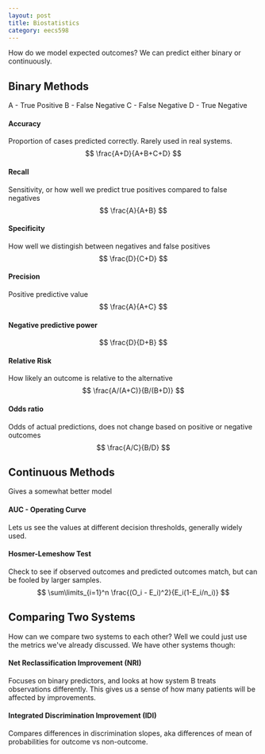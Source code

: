 ```yaml
---
layout: post
title: Biostatistics 
category: eecs598
---
```

How do we model expected outcomes? We can predict either binary or continuously.

## Binary Methods
A - True Positive
B - False Negative
C - False Negative
D - True Negative

#### Accuracy
Proportion of cases predicted correctly. Rarely used in real systems.
$$ \frac{A+D}{A+B+C+D} $$

#### Recall
Sensitivity, or how well we predict true positives compared to false negatives
$$ \frac{A}{A+B} $$

#### Specificity
How well we distingish between negatives and false positives
$$ \frac{D}{C+D} $$

#### Precision
Positive predictive value
$$ \frac{A}{A+C} $$

#### Negative predictive power
$$ \frac{D}{D+B} $$

#### Relative Risk
How likely an outcome is relative to the alternative
$$ \frac{A/(A+C)}{B/(B+D)} $$

#### Odds ratio
Odds of actual predictions, does not change based on positive or negative outcomes
$$ \frac{A/C}{B/D} $$

## Continuous Methods
Gives a somewhat better model

#### AUC - Operating Curve
Lets us see the values at different decision thresholds, generally widely used.

#### Hosmer-Lemeshow Test
Check to see if observed outcomes and predicted outcomes match, but can be fooled by larger samples.
$$ \sum\limits_{i=1}^n \frac{(O_i - E_i)^2}{E_i(1-E_i/n_i)} $$

## Comparing Two Systems
How can we compare two systems to each other? Well we could just use the metrics we've already discussed. We have other systems though:

#### Net Reclassification Improvement (NRI)
Focuses on binary predictors, and looks at how system B treats observations differently. This gives us a sense of how many patients will be affected by improvements.

#### Integrated Discrimination Improvement (IDI)
Compares differences in discrimination slopes, aka differences of mean of probabilities for outcome vs non-outcome.


